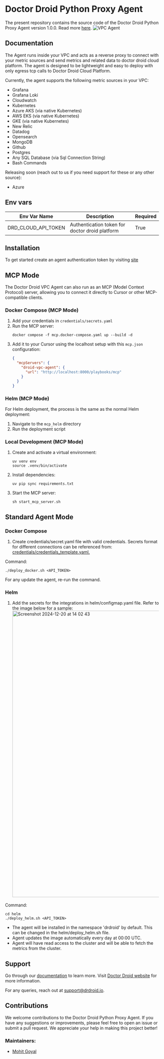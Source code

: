 # Doctor Droid Python Proxy Agent

The present repository contains the source code of the Doctor Droid Python Proxy Agent version 1.0.0.
Read more [here](https://github.com/DrDroidLab/drd-vpc-agent).
![VPC Agent](https://github.com/user-attachments/assets/a17b8904-7811-4597-b4cc-bae34f02cb48)

## Documentation

The Agent runs inside your VPC and acts as a reverse proxy to connect with your metric sources and send
metrics and related data to doctor droid cloud platform. The agent is designed to be lightweight and easy to deploy
with only egress tcp calls to Doctor Droid Cloud Platform.

Currently, the agent supports the following metric sources in your VPC:

- Grafana
- Grafana Loki
- Cloudwatch
- Kubernetes
- Azure AKS (via native Kubernetes)
- AWS EKS (via native Kubernetes)
- GKE (via native Kubernetes)
- New Relic
- Datadog
- Opensearch
- MongoDB
- Github
- Postgres
- Any SQL Database (via Sql Connection String)
- Bash Commands

Releasing soon (reach out to us if you need support for these or any other source):

- Azure

## Env vars

| Env Var Name        | Description                                    | Required |
| ------------------- | ---------------------------------------------- | -------- |
| DRD_CLOUD_API_TOKEN | Authentication token for doctor droid platform | True     |

## Installation

To get started create an agent authentication token by visiting [site](https://playbooks.drdroid.io/agent-tokens)

## MCP Mode

The Doctor Droid VPC Agent can also run as an MCP (Model Context Protocol) server, allowing you to connect it directly to Cursor or other MCP-compatible clients.

### Docker Compose (MCP Mode)

1. Add your credentials in `credentials/secrets.yaml`
2. Run the MCP server:
   ```shell
   docker compose -f mcp.docker-compose.yaml up --build -d
   ```
3. Add it to your Cursor using the localhost setup with this `mcp.json` configuration:
   ```json
   {
     "mcpServers": {
       "droid-vpc-agent": {
         "url": "http://localhost:8000/playbooks/mcp"
       }
     }
   }
   ```

### Helm (MCP Mode)

For Helm deployment, the process is the same as the normal Helm deployment:

1. Navigate to the `mcp_helm` directory
2. Run the deployment script

### Local Development (MCP Mode)

1. Create and activate a virtual environment:
   ```shell
   uv venv env
   source .venv/bin/activate
   ```
2. Install dependencies:
   ```shell
   uv pip sync requirements.txt
   ```
3. Start the MCP server:
   ```shell
   sh start_mcp_server.sh
   ```

## Standard Agent Mode

### Docker Compose

1. Create credentials/secret.yaml file with valid credentials. Secrets format for different connections can be
   referenced
   from: [credentials/credentials_template.yaml.](https://github.com/DrDroidLab/drd-vpc-agent/blob/main/credentials/credentials_template.yaml)

Command:

```shell
./deploy_docker.sh <API_TOKEN>
```

For any update the agent, re-run the command.

### Helm

1. Add the secrets for the integrations in helm/configmap.yaml file.
   Refer to the image below for a sample:
   <img width="934" alt="Screenshot 2024-12-20 at 14 02 43" src="https://github.com/user-attachments/assets/cadb2b0a-db0c-4128-bef7-fe2a6288b79b" />

Command:

```shell
cd helm
./deploy_helm.sh <API_TOKEN>
```

- The agent will be installed in the namespace 'drdroid' by default. This can be changed in the helm/deploy_helm.sh
  file.
- Agent updates the image automatically every day at 00:00 UTC.
- Agent will have read access to the cluster and will be able to fetch the metrics from the cluster.

## Support

Go through our [documentation](https://docs.drdroid.io?utm_param=github-py) to learn more.
Visit [Doctor Droid website](https://drdroid.io?utm_param=github-py) for more information.

For any queries, reach out at [support@drdroid.io](mailto:support@drdroid.io).

## Contributions

We welcome contributions to the Doctor Droid Python Proxy Agent. If you have any suggestions or improvements, please
feel free to open an issue or submit a pull request. We appreciate your help in making this project better!

### Maintainers:

- [Mohit Goyal](https://github.com/droid-mohit)
